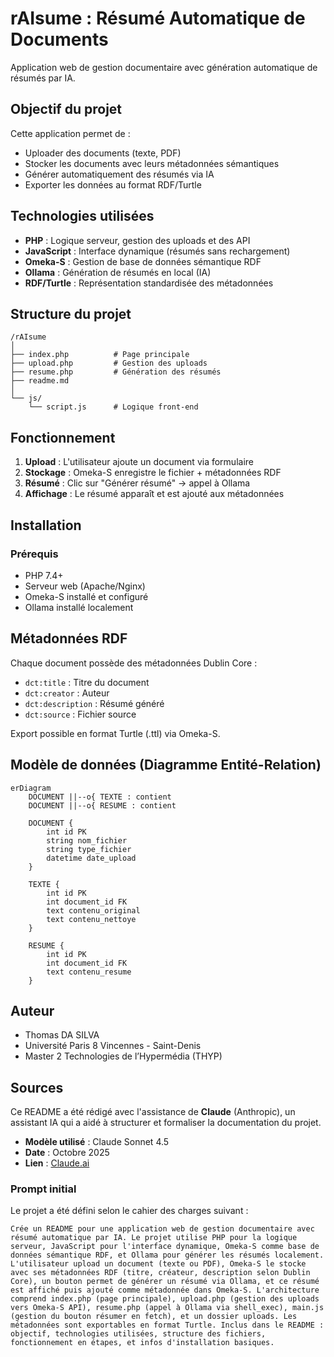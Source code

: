 # rAIsume : Résumé Automatique de Documents

Application web de gestion documentaire avec génération automatique de résumés par IA.

## Objectif du projet

Cette application permet de :
- Uploader des documents (texte, PDF)
- Stocker les documents avec leurs métadonnées sémantiques
- Générer automatiquement des résumés via IA
- Exporter les données au format RDF/Turtle

## Technologies utilisées

- **PHP** : Logique serveur, gestion des uploads et des API
- **JavaScript** : Interface dynamique (résumés sans rechargement)
- **Omeka-S** : Gestion de base de données sémantique RDF
- **Ollama** : Génération de résumés en local (IA)
- **RDF/Turtle** : Représentation standardisée des métadonnées

## Structure du projet

```
/rAIsume
│
├── index.php          # Page principale
├── upload.php         # Gestion des uploads
├── resume.php         # Génération des résumés
├── readme.md
│
└── js/
    └── script.js      # Logique front-end
```

## Fonctionnement

1. **Upload** : L'utilisateur ajoute un document via formulaire
2. **Stockage** : Omeka-S enregistre le fichier + métadonnées RDF
3. **Résumé** : Clic sur "Générer résumé" → appel à Ollama
4. **Affichage** : Le résumé apparaît et est ajouté aux métadonnées

## Installation

### Prérequis
- PHP 7.4+
- Serveur web (Apache/Nginx)
- Omeka-S installé et configuré
- Ollama installé localement

## Métadonnées RDF

Chaque document possède des métadonnées Dublin Core :
- `dct:title` : Titre du document
- `dct:creator` : Auteur
- `dct:description` : Résumé généré
- `dct:source` : Fichier source

Export possible en format Turtle (.ttl) via Omeka-S.

## Modèle de données (Diagramme Entité-Relation)

```mermaid
erDiagram
    DOCUMENT ||--o{ TEXTE : contient
    DOCUMENT ||--o{ RESUME : contient
    
    DOCUMENT {
        int id PK
        string nom_fichier
        string type_fichier
        datetime date_upload
    }
    
    TEXTE {
        int id PK
        int document_id FK
        text contenu_original
        text contenu_nettoye
    }
    
    RESUME {
        int id PK
        int document_id FK
        text contenu_resume
    }
```

## Auteur

- Thomas DA SILVA
- Université Paris 8 Vincennes - Saint-Denis 
- Master 2 Technologies de l’Hypermédia (THYP)

## Sources

Ce README a été rédigé avec l'assistance de **Claude** (Anthropic), un assistant IA qui a aidé à structurer et formaliser la documentation du projet.

- **Modèle utilisé** : Claude Sonnet 4.5
- **Date** : Octobre 2025
- **Lien** : [Claude.ai](https://claude.ai)

### Prompt initial

Le projet a été défini selon le cahier des charges suivant :

```
Crée un README pour une application web de gestion documentaire avec résumé automatique par IA. Le projet utilise PHP pour la logique serveur, JavaScript pour l'interface dynamique, Omeka-S comme base de données sémantique RDF, et Ollama pour générer les résumés localement. L'utilisateur upload un document (texte ou PDF), Omeka-S le stocke avec ses métadonnées RDF (titre, créateur, description selon Dublin Core), un bouton permet de générer un résumé via Ollama, et ce résumé est affiché puis ajouté comme métadonnée dans Omeka-S. L'architecture comprend index.php (page principale), upload.php (gestion des uploads vers Omeka-S API), resume.php (appel à Ollama via shell_exec), main.js (gestion du bouton résumer en fetch), et un dossier uploads. Les métadonnées sont exportables en format Turtle. Inclus dans le README : objectif, technologies utilisées, structure des fichiers, fonctionnement en étapes, et infos d'installation basiques.
```
